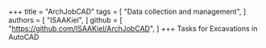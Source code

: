 +++
title = "ArchJobCAD"
tags = [
  "Data collection and management",
]
authors = [
  "ISAAKiel",
]
github = [
  "https://github.com/ISAAKiel/ArchJobCAD",
]
+++
Tasks for Excavations in AutoCAD

